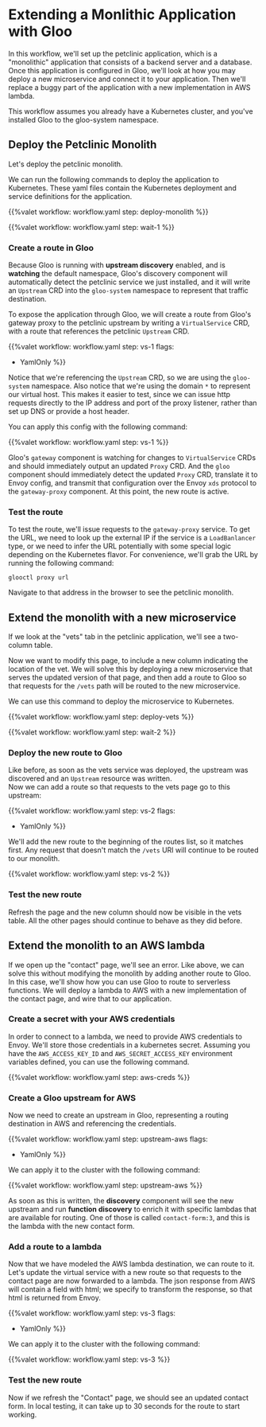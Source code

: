 # Extending a Monlithic Application with Gloo

In this workflow, we'll set up the petclinic application, which is a "monolithic" application that consists of a backend server and a database. 
Once this application is configured in Gloo, we'll look at how you may deploy a new microservice and connect it to your application. 
Then we'll replace a buggy part of the application with a new implementation in AWS lambda.

This workflow assumes you already have a Kubernetes cluster, and you've installed Gloo to the gloo-system namespace.

## Deploy the Petclinic Monolith

Let's deploy the petclinic monolith. 

We can run the following commands to deploy the application to Kubernetes. 
These yaml files contain the Kubernetes deployment and service definitions for the application.

{{%valet 
workflow: workflow.yaml
step: deploy-monolith
%}}

{{%valet 
workflow: workflow.yaml
step: wait-1
%}}

### Create a route in Gloo

Because Gloo is running with **upstream discovery** enabled, and is **watching** the default namespace, Gloo's 
 discovery component will automatically detect the petclinic service we just installed, and it will write an 
 `Upstream` CRD into the `gloo-system` namespace to represent that traffic destination. 

To expose the application through Gloo, we will create a route from Gloo's gateway proxy to the petclinic upstream by 
writing a `VirtualService` CRD, with a route that references the petclinic `Upstream` CRD. 

{{%valet 
workflow: workflow.yaml
step: vs-1
flags:
  - YamlOnly
%}}

Notice that we're referencing the `Upstream` CRD, so we are using the `gloo-system` namespace. Also notice that we're 
using the domain `*` to represent our virtual host. This makes it easier to test, since we can issue http requests 
directly to the IP address and port of the proxy listener, rather than set up DNS or provide a host header. 

You can apply this config with the following command:

{{%valet 
workflow: workflow.yaml
step: vs-1
%}}

Gloo's `gateway` component is watching for changes to `VirtualService` CRDs and should immediately output an updated
`Proxy` CRD. And the `gloo` component should immediately detect the updated `Proxy` CRD, translate it to Envoy 
config, and transmit that configuration over the Envoy `xds` protocol to the `gateway-proxy` component. At this point, 
the new route is active. 

### Test the route

To test the route, we'll issue requests to the `gateway-proxy` service. To get the URL, we need to look up the external 
IP if the service is a `LoadBanlancer` type, or we need to infer the URL potentially with some special logic depending on 
the Kubernetes flavor. For convenience, we'll grab the URL by running the following command:

```
glooctl proxy url
```

Navigate to that address in the browser to see the petclinic monolith. 

## Extend the monolith with a new microservice

If we look at the "vets" tab in the petclinic application, we'll see a two-column table. 

Now we want to modify this page, to include a new column indicating the location of the vet. 
We will solve this by deploying a new microservice that serves the updated version of that page, and then add a route to 
Gloo so that requests for the `/vets` path will be routed to the new microservice. 

We can use this command to deploy the microservice to Kubernetes.

{{%valet 
workflow: workflow.yaml
step: deploy-vets
%}}

{{%valet 
workflow: workflow.yaml
step: wait-2
%}}

### Deploy the new route to Gloo

Like before, as soon as the vets service was deployed, the upstream was discovered and an `Upstream` resource was written.  
Now we can add a route so that requests to the vets page go to this upstream:

{{%valet 
workflow: workflow.yaml
step: vs-2
flags:
  - YamlOnly
%}}

We'll add the new route to the beginning of the routes list, so it matches first. Any request that doesn't match the `/vets` 
URI will continue to be routed to our monolith. 

{{%valet 
workflow: workflow.yaml
step: vs-2
%}}

### Test the new route

Refresh the page and the new column should now be visible in the vets table. All the other pages should continue to 
behave as they did before. 

## Extend the monolith to an AWS lambda

If we open up the "contact" page, we'll see an error. Like above, we can solve this without modifying the monolith 
by adding another route to Gloo. In this case, we'll show how you can use Gloo to route to serverless functions. 
We will deploy a lambda to AWS with a new implementation of the contact page, and wire that to our application.

### Create a secret with your AWS credentials

In order to connect to a lambda, we need to provide AWS credentials to Envoy. 
We'll store those credentials in a kubernetes secret. 
Assuming you have the `AWS_ACCESS_KEY_ID` and `AWS_SECRET_ACCESS_KEY` environment variables defined, 
you can use the following command.

{{%valet 
workflow: workflow.yaml
step: aws-creds
%}}

### Create a Gloo upstream for AWS

Now we need to create an upstream in Gloo, representing a routing destination in AWS and referencing the credentials.

{{%valet 
workflow: workflow.yaml
step: upstream-aws
flags:
  - YamlOnly
%}}

We can apply it to the cluster with the following command: 

{{%valet 
workflow: workflow.yaml
step: upstream-aws
%}}

As soon as this is written, the **discovery** component will see the new upstream and run **function discovery** 
to enrich it with specific lambdas that are available for routing. One of those is called `contact-form:3`, and this 
is the lambda with the new contact form. 

### Add a route to a lambda

Now that we have modeled the AWS lambda destination, we can route to it. 
Let's update the virtual service with a new route so that requests to the contact page are now forwarded to a lambda. 
The json response from AWS will contain a field with html; we specify to transform the response, so that html is returned from Envoy.

{{%valet 
workflow: workflow.yaml
step: vs-3
flags:
  - YamlOnly
%}}

We can apply it to the cluster with the following command: 

{{%valet 
workflow: workflow.yaml
step: vs-3
%}}

### Test the new route

Now if we refresh the "Contact" page, we should see an updated contact form. 
In local testing, it can take up to 30 seconds for the route to start working.